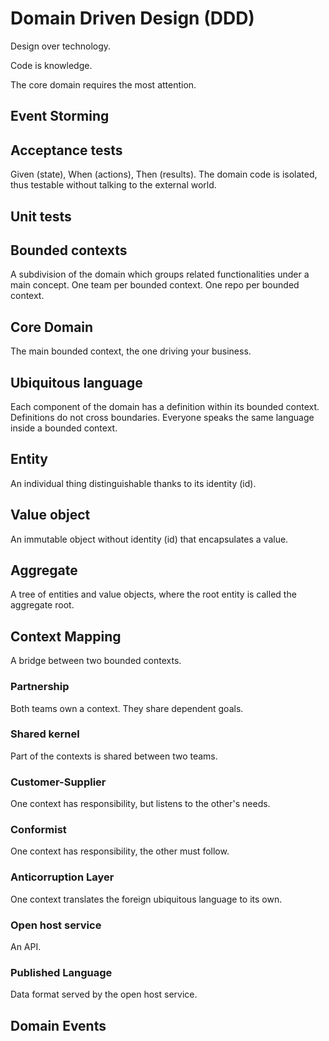 # Domain Driven Design (DDD)

Design over technology.

Code is knowledge.

The core domain requires the most attention.

## Event Storming

## Acceptance tests

Given (state), When (actions), Then (results). The domain code is isolated, thus testable without talking to the external world.

## Unit tests

## Bounded contexts

A subdivision of the domain which groups related functionalities under a main concept. One team per bounded context. One repo per bounded context.

## Core Domain

The main bounded context, the one driving your business.

## Ubiquitous language

Each component of the domain has a definition within its bounded context. Definitions do not cross boundaries. Everyone speaks the same language inside a bounded context.

## Entity

An individual thing distinguishable thanks to its identity (id).

## Value object

An immutable object without identity (id) that encapsulates a value.

## Aggregate

A tree of entities and value objects, where the root entity is called the aggregate root.

## Context Mapping

A bridge between two bounded contexts. 

### Partnership

Both teams own a context. They share dependent goals.

### Shared kernel

Part of the contexts is shared between two teams.

### Customer-Supplier

One context has responsibility, but listens to the other's needs.

### Conformist

One context has responsibility, the other must follow.

### Anticorruption Layer

One context translates the foreign ubiquitous language to its own.

### Open host service

An API.

### Published Language

Data format served by the open host service.


## Domain Events
